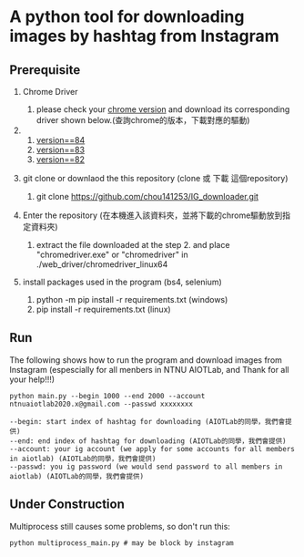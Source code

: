 # A python tool for downloading images by hashtag from Instagram

## Prerequisite
1. Chrome Driver
    1. please check your [chrome version](https://www.whatismybrowser.com/detect/what-version-of-chrome-do-i-have) and download its corresponding driver shown below.(查詢chrome的版本，下載對應的驅動)
2. 
    1. [version==84](https://chromedriver.storage.googleapis.com/index.html?path=84.0.4147.30/)
    2. [version==83](https://chromedriver.storage.googleapis.com/index.html?path=83.0.4103.39/)
    3. [version==82](https://chromedriver.storage.googleapis.com/index.html?path=81.0.4044.138/)

3. git clone or downlaod the this repository (clone 或 下載 這個repository)
    1. git clone https://github.com/chou141253/IG_downloader.git 

3. Enter the repository (在本機進入該資料夾，並將下載的chrome驅動放到指定資料夾)
    1. extract the file downloaded at the step 2. and place "chromedriver.exe" or "chromedriver" in ./web_driver/chromedriver_linux64

4. install packages used in the program (bs4, selenium)
    1. python -m pip install -r requirements.txt (windows)
    2. pip install -r requirements.txt (linux)

## Run

The following shows how to run the program and download images from Instagram (espescially for all menbers in NTNU AIOTLab, and Thank for all your help!!!)
```
python main.py --begin 1000 --end 2000 --account ntnuaiotlab2020.x@gmail.com --passwd xxxxxxxx

--begin: start index of hashtag for downloading (AIOTLab的同學，我們會提供)
--end: end index of hashtag for downloading (AIOTLab的同學，我們會提供)
--account: your ig account (we apply for some accounts for all members in aiotlab) (AIOTLab的同學，我們會提供)
--passwd: you ig password (we would send password to all members in aiotlab) (AIOTLab的同學，我們會提供)

```
## Under Construction
Multiprocess still causes some problems, so don't run this:
```
python multiprocess_main.py # may be block by instagram
```

<!-- | 參數  | 用途 |
|-----|-----|
| hashtag  | 要下載哪個hashtag  |
| target_download_numbers| 要下載多少張 |
| ig_account | IG帳號|
| ig_password | IG密碼 |
|root_savepath|想存在哪(default:'./instagram_datas/')|
|browser_type|目前只測試在chorme|
|has_monitor|要不要讓網頁顯示出來|
|basic_scroll_step|每次往多少畫面|
|refersh_toppost_times|刷新多少次top posts|
|save_rate|下載多少張圖片存一次json|
|load_prvs_json|須不需要從上次下載的之後繼續下載|
|log|要不要顯示 console log| -->
